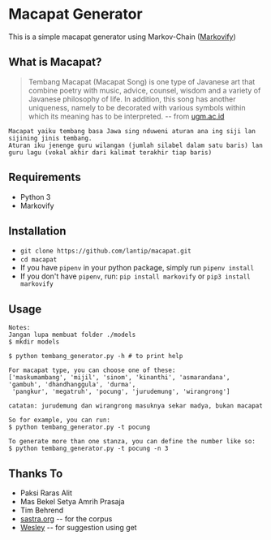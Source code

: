 Macapat Generator
===
This is a simple macapat generator using Markov-Chain ([Markovify](https://github.com/jsvine/markovify))

What is Macapat?
---
>Tembang Macapat (Macapat Song) is one type of Javanese art that combine poetry with music, advice, counsel, wisdom and a variety of Javanese philosophy of life. In addition, this song has another uniqueness, namely to be decorated with various symbols within which its meaning has to be interpreted. 
> -- from [ugm.ac.id](https://ugm.ac.id/en/news/6909-achieve.doctoral.degree.after.study.on.%E2%80%9Ctembang.macapat%E2%80%9D)

    Macapat yaiku tembang basa Jawa sing nduweni aturan ana ing siji lan sijining jinis tembang. 
    Aturan iku jenenge guru wilangan (jumlah silabel dalam satu baris) lan 
    guru lagu (vokal akhir dari kalimat terakhir tiap baris)

Requirements
---
- Python 3
- Markovify

Installation
---
- `git clone https://github.com/lantip/macapat.git`
- `cd macapat`
- If you have `pipenv` in your python package, simply run `pipenv install`
- If you don't have `pipenv`, run:
    `pip install markovify` or `pip3 install markovify`

Usage
---
    Notes:
    Jangan lupa membuat folder ./models
    $ mkdir models

    $ python tembang_generator.py -h # to print help
    
    For macapat type, you can choose one of these:
    ['maskumambang', 'mijil', 'sinom', 'kinanthi', 'asmarandana', 'gambuh', 'dhandhanggula', 'durma',
     'pangkur', 'megatruh', 'pocung', 'jurudemung', 'wirangrong']

    catatan: jurudemung dan wirangrong masuknya sekar madya, bukan macapat

    So for example, you can run:
    $ python tembang_generator.py -t pocung

    To generate more than one stanza, you can define the number like so:
    $ python tembang_generator.py -t pocung -n 3



Thanks To
---
- Paksi Raras Alit
- Mas Bekel Setya Amrih Prasaja
- Tim Behrend 
- [sastra.org](https://www.sastra.org) -- for the corpus
- [Wesley](https://twitter.com/pengelana) -- for suggestion using get
